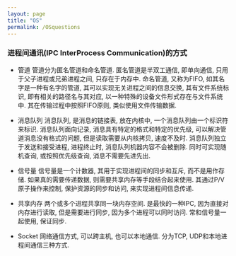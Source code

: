```yaml
---
layout: page
title: "OS"
permalink: /OSquestions
---
```


### 进程间通讯(IPC InterProcess Communication)的方式
* 管道
  管道分为匿名管道和命名管道. 匿名管道是半双工通信, 即单向通信, 只用于父子进程或兄弟进程之间, 只存在于内存中. 命名管道, 又称为FIFO, 如其名字是一种有名字的管道, 其可以实现无关进程之间的信息交换, 其有文件系统标识, 即有相关的路径名与其对应, 以一种特殊的设备文件形式存在与文件系统中. 其在传输过程中按照FIFO原则, 类似使用文件传输数据.

* 消息队列
  消息队列, 是消息的链接表, 放在内核中, 一个消息队列由一个标识符来标识. 消息队列面向记录, 消息具有特定的格式和特定的优先级, 可以解决管道消息没有格式的问题, 但是读取需要从内核拷贝, 速度不及时. 消息队列独立于发送和接受进程, 进程终止时, 消息队列机器内容不会被删除. 同时可实现随机查询, 或按照优先级查询, 消息不需要先进先出.

* 信号量
  信号量是一个计数器, 其用于实现进程间的同步和互斥, 而不是用作存储. 如果真的需要传递数据, 则需要共享内存等手段结合起来使用. 其通过P/V原子操作来控制, 保护资源的同步和访问, 来实现进程间信息传递. 

* 共享内存
  两个或多个进程共享同一块内存空间. 是最快的一种IPC, 因为直接对内存进行读取, 但是需要进行同步, 因为多个进程可以同时访问. 常和信号量一起使用, 保证同步.

* Socket
  网络通信方式, 可以跨主机, 也可以本地通信. 分为TCP, UDP和本地进程间通信三种方式.
